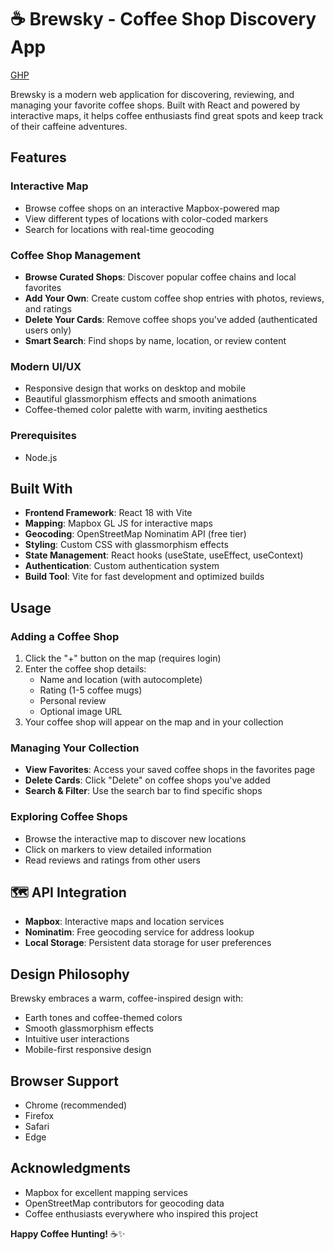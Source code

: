 # ☕ Brewsky - Coffee Shop Discovery App

[GHP](https://vicperez-13.github.io/Brewsky/)

Brewsky is a modern web application for discovering, reviewing, and managing your favorite coffee shops. Built with React and powered by interactive maps, it helps coffee enthusiasts find great spots and keep track of their caffeine adventures.

## Features

### **Interactive Map**

- Browse coffee shops on an interactive Mapbox-powered map
- View different types of locations with color-coded markers
- Search for locations with real-time geocoding

### **Coffee Shop Management**

- **Browse Curated Shops**: Discover popular coffee chains and local favorites
- **Add Your Own**: Create custom coffee shop entries with photos, reviews, and ratings
- **Delete Your Cards**: Remove coffee shops you've added (authenticated users only)
- **Smart Search**: Find shops by name, location, or review content

### **Modern UI/UX**

- Responsive design that works on desktop and mobile
- Beautiful glassmorphism effects and smooth animations
- Coffee-themed color palette with warm, inviting aesthetics

### Prerequisites

- Node.js

## Built With

- **Frontend Framework**: React 18 with Vite
- **Mapping**: Mapbox GL JS for interactive maps
- **Geocoding**: OpenStreetMap Nominatim API (free tier)
- **Styling**: Custom CSS with glassmorphism effects
- **State Management**: React hooks (useState, useEffect, useContext)
- **Authentication**: Custom authentication system
- **Build Tool**: Vite for fast development and optimized builds

## Usage

### Adding a Coffee Shop

1. Click the "+" button on the map (requires login)
2. Enter the coffee shop details:
   - Name and location (with autocomplete)
   - Rating (1-5 coffee mugs)
   - Personal review
   - Optional image URL
3. Your coffee shop will appear on the map and in your collection

### Managing Your Collection

- **View Favorites**: Access your saved coffee shops in the favorites page
- **Delete Cards**: Click "Delete" on coffee shops you've added
- **Search & Filter**: Use the search bar to find specific shops

### Exploring Coffee Shops

- Browse the interactive map to discover new locations
- Click on markers to view detailed information
- Read reviews and ratings from other users

## 🗺️ API Integration

- **Mapbox**: Interactive maps and location services
- **Nominatim**: Free geocoding service for address lookup
- **Local Storage**: Persistent data storage for user preferences

## Design Philosophy

Brewsky embraces a warm, coffee-inspired design with:

- Earth tones and coffee-themed colors
- Smooth glassmorphism effects
- Intuitive user interactions
- Mobile-first responsive design

## Browser Support

- Chrome (recommended)
- Firefox
- Safari
- Edge

## Acknowledgments

- Mapbox for excellent mapping services
- OpenStreetMap contributors for geocoding data
- Coffee enthusiasts everywhere who inspired this project

**Happy Coffee Hunting!** ☕✨
